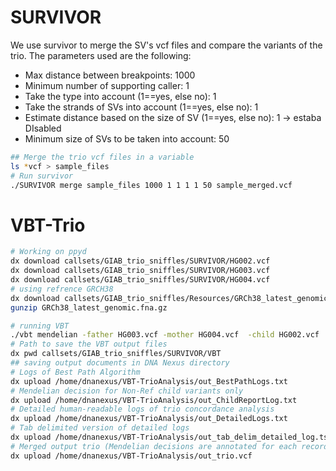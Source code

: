 # SURVIVOR 
We use survivor to merge the SV's vcf files and compare the variants of the trio. The parameters used are the following:
- Max distance between breakpoints: 1000
- Minimum number of supporting caller: 1
- Take the type into account (1==yes, else no): 1
- Take the strands of SVs into account (1==yes, else no): 1
- Estimate distance based on the size of SV (1==yes, else no): 1 -> estaba DIsabled
- Minimum size of SVs to be taken into account: 50

```bash
## Merge the trio vcf files in a variable
ls *vcf > sample_files
# Run survivor
./SURVIVOR merge sample_files 1000 1 1 1 1 50 sample_merged.vcf
```

# VBT-Trio

```bash
# Working on ppyd
dx download callsets/GIAB_trio_sniffles/SURVIVOR/HG002.vcf
dx download callsets/GIAB_trio_sniffles/SURVIVOR/HG003.vcf
dx download callsets/GIAB_trio_sniffles/SURVIVOR/HG004.vcf
# using refrence GRCH38
dx download callsets/GIAB_trio_sniffles/Resources/GRCh38_latest_genomic.fna.gz
gunzip GRCh38_latest_genomic.fna.gz
```

```bash
# running VBT
./vbt mendelian -father HG003.vcf -mother HG004.vcf  -child HG002.vcf  -ref GRCh38_latest_genomic.fna -outDir . 
# Path to save the VBT output files
dx pwd callsets/GIAB_trio_sniffles/SURVIVOR/VBT
## saving output documents in DNA Nexus directory 
# Logs of Best Path Algorithm
dx upload /home/dnanexus/VBT-TrioAnalysis/out_BestPathLogs.txt 
# Mendelian decision for Non-Ref child variants only
dx upload /home/dnanexus/VBT-TrioAnalysis/out_ChildReportLog.txt 
# Detailed human-readable logs of trio concordance analysis
dx upload /home/dnanexus/VBT-TrioAnalysis/out_DetailedLogs.txt 
# Tab delimited version of detailed logs
dx upload /home/dnanexus/VBT-TrioAnalysis/out_tab_delim_detailed_log.tsv
# Merged output trio (Mendelian decisions are annotated for each record)
dx upload /home/dnanexus/VBT-TrioAnalysis/out_trio.vcf
```
